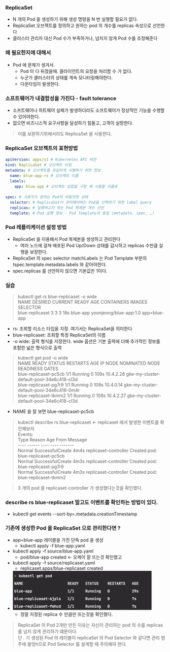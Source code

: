 ### ReplicaSet
- N 개의 Pod 을 생성하기 위해 생성 명령을 N 번 실행할 필요가 없다.
- ReplicaSet 오브젝트를 정의하고 원하는 pod 의 개수를 replicas 속성으로 선언한다
- 클러스터 관리자 대신 Pod 수가 부족하거나, 넘치지 않게 Pod 수를 조정해준다

### 왜 필요한지에 대해서
- Pod 에 문제가 생겨서.
  - Pod 이 다 뒤졌을때. 클라이언트의 요청을 처리할 수 가 없다.
  - 누군가 클러스터의 상태를 계속 모니터링해야한다.
  - 다운타임이 발생한다.

### 소프트웨어가 내결함성을 가진다 - fault tolerance
- 소프트웨어나 하트웨어 실패가 발생하더라도 소프트웨어가 정상적인 기능을 수행할 수 있어야한다.
- 없으면 비즈니스적 요구사항을 달성하기 힘들고, 고객이 실망한다.

> 이를 보완하기위해서라도 ReplicaSet 을 사용한다.

### ReplicaSet 오브젝트의 표현방법
```yaml
apiVersion: apps/v1 # Kubernetes API 버전
kind: ReplicaSet # 오브젝트 타입
metadata: # 오브젝트를 유일하게 식별하기 위한 정보
  name: blue-app-rs # 오브젝트 이름
  labels:
    app: blue-app # 오브젝트 집합을 구할 때 사용할 이름표

spec: # 사용자가 원하는 Pod의 바람직한 상태
  selector: # ReplicaSet이 관리해야하는 Pod을 선택하기 위한 label query
  replicas: # 실행하고자 하는 Pod 복제본 개수 선언
  template: # Pod 실행 정보 - Pod Template과 동일 (metadata, spec, …)
```
### Pod 레플리케이션 설정 방법
- ReplicaSet 을 이용해서 Pod 복제본을 생성하고 관리한다
  - 여러 노드에 걸쳐 배포된 Pod Up/Down 상태를 감시하고 replicas 수만큼 실행을 보장한다.
- ReplicaSet 의 spec selector matchLabels 는 Pod Template 부분의 tspec.template.metadata.labels 와 같아야한다.
- spec.replicas 를 선언하지 않으면 기본값은 1이다.

### 실습
> kubectl get rs blue-replicaset -o wide <br/>
NAME              DESIRED   CURRENT   READY   AGE   CONTAINERS   IMAGES                   SELECTOR <br/>
blue-replicaset   3         3         3       18s   blue-app     yoonjeong/blue-app:1.0   app=blue-app <br/>

- rs: 조회할 리소스 타입을 지정. 여기서는 ReplicaSet을 의미한다
- blue-replicaset: 조회할 특정 ReplicaSet의 이름
- -o wide: 출력 형식을 지정한다. wide 옵션은 기본 출력에 더해 추가적인 정보를 포함한 넓은 형식으로 출력

> kubectl get pod -o wide <br/>
NAME                    READY   STATUS    RESTARTS   AGE    IP          NODE                                        NOMINATED NODE   READINESS GATES <br/>
blue-replicaset-pc5cb   1/1     Running   0          109s   10.4.2.28   gke-my-cluster-default-pool-34e6c418-cl3d   <none>           <none> <br/>
blue-replicaset-pg7r9   1/1     Running   0          109s   10.4.0.14   gke-my-cluster-default-pool-34e6c418-0m4r   <none>           <none> <br/>
blue-replicaset-tkmm2   1/1     Running   0          108s   10.4.2.27   gke-my-cluster-default-pool-34e6c418-cl3d   <none>           <none> <br/>

- NAME 을 잘 보면 blue-replicaset-pc5cb 

> kubectl describe rs blue-replicaset <- replicaset 에서 발생한 이벤트를 확인해보자 <br/>
> Events: <br/>
> Type    Reason            Age   From                   Message <br/>
>  ----    ------            ----  ----                   -------  <br/>
> Normal  SuccessfulCreate  4m4s  replicaset-controller  Created pod: blue-replicaset-pc5cb <br/>
  Normal  SuccessfulCreate  4m3s  replicaset-controller  Created pod: blue-replicaset-pg7r9 <br/>
  Normal  SuccessfulCreate  4m3s  replicaset-controller  Created pod: blue-replicaset-tkmm2 <br/>

> 3 개의 pod 을 replicaset-controller 가 생성했다는것을 확인했다. <br/>

### describe rs blue-replicaset 말고도 이벤트를 확인하는 방법이 있다.
- kubectl get events --sort-by=.metadata.creationTimestamp


### 기존에 생성한 Pod 을 ReplicaSet 으로 관리한다면 ?
- app=blue-app 레이블을 가진 단독 pod 을 생성
  - kubectl apply -f blue-app.yaml
- kubectl apply -f source/blue-app.yaml
  - pod/blue-app created <- 오케이 잘 뜨는것 확인했고 
- kubectl apply -f source/replicaset.yaml
  - replicaset.apps/blue-replicaset created
- ![img.png](img.png)
  - 정말 지정된 replica 수 만큼만 뜨는것을 확인했다.

> ReplicaSet 이 Pod 2개만 만든 이유는 자신이 관리하는 pod 의 수를 replicas 를 넘지 않게 관리하기 떄문이다. <br/>
> 단 . 기 생성된 Pod 의 레이블이 replicaSet 의 Pod Selector 와 같다면 관리 범주에 들엉h므로 Pod Selector 를 설계할 때 주의해야 한다.

